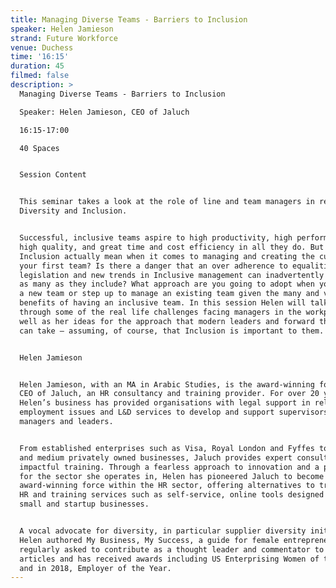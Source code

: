 ```yaml
---
title: Managing Diverse Teams - Barriers to Inclusion
speaker: Helen Jamieson
strand: Future Workforce
venue: Duchess
time: '16:15'
duration: 45
filmed: false
description: >
  Managing Diverse Teams - Barriers to Inclusion

  Speaker: Helen Jamieson, CEO of Jaluch

  16:15-17:00

  40 Spaces


  Session Content


  This seminar takes a look at the role of line and team managers in respect of
  Diversity and Inclusion. 


  Successful, inclusive teams aspire to high productivity, high performance,
  high quality, and great time and cost efficiency in all they do. But what does
  Inclusion actually mean when it comes to managing and creating the culture of
  your first team? Is there a danger that an over adherence to equalities
  legislation and new trends in Inclusive management can inadvertently exclude
  as many as they include? What approach are you going to adopt when you create
  a new team or step up to manage an existing team given the many and varied
  benefits of having an inclusive team. In this session Helen will talk you
  through some of the real life challenges facing managers in the workplace as
  well as her ideas for the approach that modern leaders and forward thinkers
  can take – assuming, of course, that Inclusion is important to them.


  Helen Jamieson


  Helen Jamieson, with an MA in Arabic Studies, is the award-winning founder and
  CEO of Jaluch, an HR consultancy and training provider. For over 20 years
  Helen’s business has provided organisations with legal support in relation to
  employment issues and L&D services to develop and support supervisors,
  managers and leaders. 


  From established enterprises such as Visa, Royal London and Fyffes to small
  and medium privately owned businesses, Jaluch provides expert consultancy and
  impactful training. Through a fearless approach to innovation and a passion
  for the sector she operates in, Helen has pioneered Jaluch to become an
  award-winning force within the HR sector, offering alternatives to traditional
  HR and training services such as self-service, online tools designed to serve
  small and startup businesses.


  A vocal advocate for diversity, in particular supplier diversity initiatives,
  Helen authored My Business, My Success, a guide for female entrepreneurs, is
  regularly asked to contribute as a thought leader and commentator to industry
  articles and has received awards including US Enterprising Women of the Year
  and in 2018, Employer of the Year.
---
```


